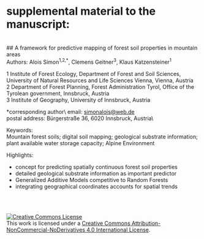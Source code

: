 # supplemental material to the manuscript:
<br>
## A framework for predictive mapping of forest soil properties in mountain areas
<br>
Authors: Alois Simon<sup>1,2,*</sup>, Clemens Geitner<sup>3</sup>, Klaus Katzensteiner<sup>1</sup>

1 Institute of Forest Ecology, Department of Forest and Soil Sciences, University of Natural Resources and Life Sciences Vienna, Vienna, Austria\
2 Department of Forest Planning, Forest Administration Tyrol, Office of the Tyrolean government, Innsbruck, Austria\
3 Institute of Geography, University of Innsbruck, Austria

*corresponding author\ 
email: simonalois@web.de\
postal address: Bürgerstraße 36, 6020 Innsbruck, Austria\

Keywords:\
Mountain forest soils; digital soil mapping; geological substrate information; plant available water storage capacity; Alpine Environment

Highlights: 
- concept for predicting spatially continuous forest soil properties
- detailed geological substrate information as important predictor  
- Generalized Additive Models competitive to Random Forests
- integrating geographical coordinates accounts for spatial trends 

<br>
<br>

<a rel="license" href="http://creativecommons.org/licenses/by-nc-nd/4.0/"><img alt="Creative Commons License" style="border-width:0" src="https://i.creativecommons.org/l/by-nc-nd/4.0/88x31.png" /></a><br />This work is licensed under a <a rel="license" href="http://creativecommons.org/licenses/by-nc-nd/4.0/">Creative Commons Attribution-NonCommercial-NoDerivatives 4.0 International License</a>.
